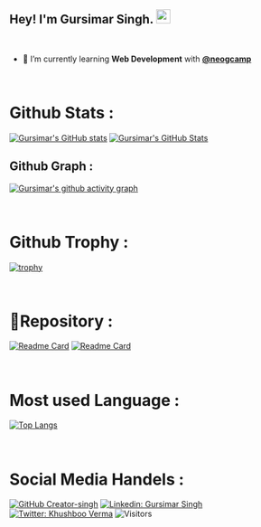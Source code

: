 ## Hey! I'm Gursimar Singh. <img src="https://media.giphy.com/media/hvRJCLFzcasrR4ia7z/giphy.gif" width="25px">

</br>

- 🚀 I’m currently learning **Web Development** with [**@neogcamp**](https://neog.camp/)

</br>

# Github Stats :

[![Gursimar's GitHub stats](https://github-readme-stats.vercel.app/api?username=Creator-singh&theme=dark&show_icons=true)](https://github.com/Creator-singh/)
[![Gursimar's GitHub Stats](https://github-readme-streak-stats.herokuapp.com/?user=Creator-singh&theme=dark)](https://github.com/Creator-singh/)
## Github Graph :
[![Gursimar's github activity graph](https://activity-graph.herokuapp.com/graph?username=Creator-singh&theme=xcode)](https://github.com/Creator-singh/)

<br>

# Github Trophy :

[![trophy](https://github-profile-trophy.vercel.app/?username=Creator-singh&column=4&margin-w=15&margin-h=15no-frame=true&theme=darkhub)](https://github.com/ryo-ma/github-profile-trophy)

</br>

# 📌Repository :

[![Readme Card](https://github-readme-stats.vercel.app/api/pin/?username=Creator-singh&repo=Webit-store&show_owner=true&theme=dark)](https://github.com/Creator-singh/Webit-store)
[![Readme Card](https://github-readme-stats.vercel.app/api/pin/?username=Creator-singh&repo=webit-component-library&show_owner=true&theme=dark)](https://github.com/Creator-singh/webit-component-library)

</br>

# Most used Language :

[![Top Langs](https://github-readme-stats.vercel.app/api/top-langs/?username=Creator-singh&theme=dark&layout=compact)](https://github.com/Creator-singh/github-readme-stats)

</br>

# Social Media Handels :

[![GitHub Creator-singh](https://img.shields.io/github/followers/Creator-singh?label=follow&style=social)](https://github.com/Creator-singh)
[![Linkedin: Gursimar Singh](https://img.shields.io/badge/-Gursimar%20Singh-blue?style=flat-square&logo=Linkedin&logoColor=white&link=https://in.linkedin.com/in/gursimar-singh-cu/)](https://in.linkedin.com/in/gursimar-singh-cu/)
[![Twitter: Khushboo Verma](https://img.shields.io/twitter/follow/Gursimar_DEV?style=social)](https://twitter.com/Gursimar_DEV)
![Visitors](https://visitor-badge.glitch.me/badge?page_id=Creator-singh&left_color=gray&right_color=blue)